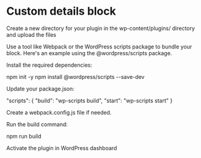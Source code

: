 # Custom details block

Create a new directory for your plugin in the wp-content/plugins/ directory and upload the files

Use a tool like Webpack or the WordPress scripts package to bundle your block. Here's an example using the @wordpress/scripts package.

Install the required dependencies:

npm init -y npm install @wordpress/scripts --save-dev

Update your package.json:

"scripts": { "build": "wp-scripts build", "start": "wp-scripts start" }

Create a webpack.config.js file if needed.

Run the build command:

npm run build

Activate the plugin in WordPress dashboard
